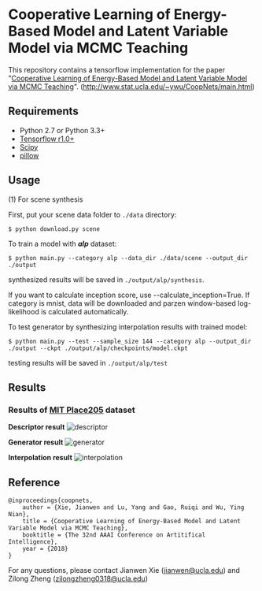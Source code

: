 # Cooperative Learning of Energy-Based Model and Latent Variable Model via MCMC Teaching

This repository contains a tensorflow implementation for the paper "[Cooperative Learning of Energy-Based Model and Latent Variable Model via MCMC Teaching](http://www.stat.ucla.edu/~ywu/CoopNets/doc/CoopNets_AAAI.pdf)".
(http://www.stat.ucla.edu/~ywu/CoopNets/main.html)

## Requirements
- Python 2.7 or Python 3.3+
- [Tensorflow r1.0+](https://www.tensorflow.org/install/)
- [Scipy](https://www.scipy.org/install.html)
- [pillow](https://pillow.readthedocs.io/en/latest/installation.html)

## Usage

(1) For scene synthesis

First, put your scene data folder to `./data` directory:

    $ python download.py scene

To train a model with ***alp*** dataset:

    $ python main.py --category alp --data_dir ./data/scene --output_dir ./output 

synthesized results will be saved in `./output/alp/synthesis`. 

If you want to calculate inception score, use --calculate_inception=True. If category is mnist, data will be downloaded and parzen window-based log-likelihood is calculated automatically. 

To test generator by synthesizing interpolation results with trained model:

    $ python main.py --test --sample_size 144 --category alp --output_dir ./output --ckpt ./output/alp/checkpoints/model.ckpt
testing results will be saved in `./output/alp/test`

## Results
### Results of [MIT Place205](http://places.csail.mit.edu) dataset
**Descriptor result**
![descriptor](assets/descriptor.png)

**Generator result**
![generator](assets/generator.png)

**Interpolation result**
![interpolation](assets/interpolation.png)


## Reference
    @inproceedings{coopnets,
        author = {Xie, Jianwen and Lu, Yang and Gao, Ruiqi and Wu, Ying Nian},
        title = {Cooperative Learning of Energy-Based Model and Latent Variable Model via MCMC Teaching},
        booktitle = {The 32nd AAAI Conference on Artitifical Intelligence},
        year = {2018}
    }
    
For any questions, please contact Jianwen Xie (jianwen@ucla.edu) and Zilong Zheng (zilongzheng0318@ucla.edu)
